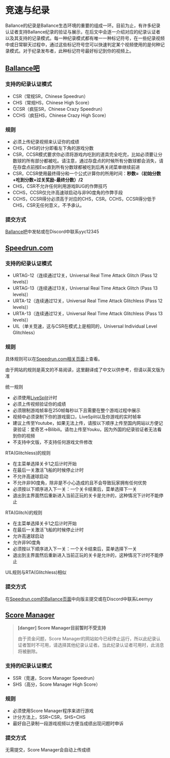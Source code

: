 # 竞速与纪录

Ballance的纪录是Ballance生态环境的重要的组成一环。目前为止，有许多纪录认证者支持Ballance纪录的验证与展示，在后文中会逐一介绍对应的纪录认证者以及其支持的记录模式。每一种纪录模式都有唯一一种标记符号，在一些纪录视频中或日常聊天过程中，通过这些标记符号您可以快速判定某个视频使用的是何种记录模式。对于纪录发布者，此种标记符号最好标记到你的视频上。

## [Ballance吧](https://tieba.baidu.com/p/5000178147)

### 支持的纪录认证模式

* CSR（常规SR，Chinese Speedrun）
* CHS（常规HS，Chinese High Score）
* CCSR（疯狂SR，Chinese Crazy Speedrun）
* CCHS（疯狂HS，Chinese Crazy High Score）

### 规则

* 必须上传纪录视频来认证你的成绩
* CHS，CHS的计分即看左下角的游戏分数
* CSR，CCSR模式要求你必须将游戏内吃到的道具完全吃完，比如必须要让分数球的所有部分都被吃。请注意，通过存盘点的时候所有分数球都会消失，请在存盘点前按Esc直到所有分数球都被吃到后再关闭菜单继续前进
* CSR，CCSR使用最终得分和一个公式计算你的所用时间：**秒数=（初始分数+吃到分数+过关奖励-最终分数）/2**
* CHS，CSR不允许任何利用游戏BUG的作弊技巧
* CCHS，CCSR仅允许高速球启动与非90度角的作弊手段
* CCHS，CCSR得分必须高于对应的CHS，CSR。CCHS，CCSR得分低于CHS，CSR无任何意义，不予承认。


### 提交方式

[Ballance吧](https://tieba.baidu.com/f?ie=utf-8&kw=ballance)中发帖或在Discord中联系yyc12345

## [Speedrun.com](https://www.speedrun.com/ballance)

### 支持的纪录认证模式

* URTAG-12（连续通过12关，Universal Real Time Attack Glitch (Pass 12 levels)）
* URTAG-13（连续通过13关，Universal Real Time Attack Glitch (Pass 13 levels)）
* URTA-12（连续通过12关，Universal Real Time Attack Glitchless (Pass 12 levels)）
* URTA-13（连续通过12关，Universal Real Time Attack Glitchless (Pass 13 levels)）
* UIL（单关竞速，这与CSR在模式上是相同的，Universal Individual Level Glitchless）

### 规则

具体规则可以在[Speedrun.com相关页面](https://www.speedrun.com/ballance)上查看。

<!-- 框起来的部分不要翻译到英文版里面-->
由于网站的规则是英文的不易阅读，这里翻译成了中文以供参考，但请以英文版为准

统一规则  
* 必须使用[LiveSplit](http://www.livesplit.org/)计时
* 必须上传视频验证你的成绩
* 必须限制游戏帧率在250帧每秒以下且需要在整个游戏过程中展示
* 视频中必须录制下你的游戏窗口，LiveSplit以及你游戏的实时帧率
* 建议上传至Youtube，如果无法上传，请按以下顺序上传至国内网站以方便记录验证：爱奇艺->Bilibili。请勿上传至Youku，因为外国的纪录验证者无法看到你的视频
* 不支持中文版，不支持任何游戏文件修改

RTA(Glitchless)的规则  
* 在主菜单选择关卡1之后计时开始
* 在最后一关激活飞船的时候停止计时
* 不允许高速球启动
* 不允许非90度角，除非是不小心造成的且不会导致玩家拥有任何优势
* 必须按以下顺序进入下一关：一个关卡结束后，菜单选择下一关
* 退出到主界面然后重新进入当前正玩的关卡是允许的，这种情况下计时不能停止

RTA(Glitch)的规则  
* 在主菜单选择关卡1之后计时开始
* 在最后一关激活飞船的时候停止计时
* 允许高速球启动
* 允许非90度角
* 必须按以下顺序进入下一关：一个关卡结束后，菜单选择下一关
* 退出到主界面然后重新进入当前正玩的关卡是允许的，这种情况下计时不能停止

UIL规则与RTA(Glitchless)相似

<!-- 框起来的部分不要翻译到英文版里面-->

### 提交方式

在[Speedrun.com的Ballance页面](https://www.speedrun.com/ballance)中向版主提交或在Discord中联系Leemyy

## [Score Manager](http://jxtoolbox.sinaapp.com)

> **[danger] Score Manager目前暂时不受支持**
>
> 由于资金问题，Score Manager的网站如今已经停止运行，所以此纪录认证者暂时不可用，请选择其他纪录认证者。当此纪录认证者可用时，此消息将被删除。

### 支持的纪录认证模式

* SSR（竞速，Score Manager Speedrun）
* SHS（高分，Score Manager High Score）

### 规则

* 必须使用Score Manager程序来进行游戏
* 计分方法上，SSR=CSR，SHS=CHS
* 最好自己录制一段游戏视频以方便当成绩出现问题时申诉

### 提交方式

无需提交，Score Manager会自动上传成绩

